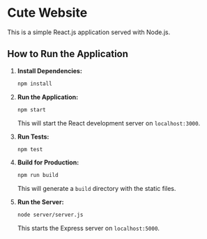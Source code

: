 # Cute Website

This is a simple React.js application served with Node.js.

## How to Run the Application

1. **Install Dependencies:**
   ```bash
   npm install
   ```

2. **Run the Application:**
   ```bash
   npm start
   ```

   This will start the React development server on `localhost:3000`.

3. **Run Tests:**
   ```bash
   npm test
   ```

4. **Build for Production:**
   ```bash
   npm run build
   ```

   This will generate a `build` directory with the static files.

5. **Run the Server:**
   ```bash
   node server/server.js
   ```

   This starts the Express server on `localhost:5000`.
